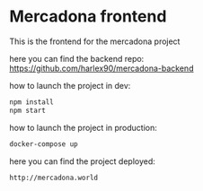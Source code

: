 # Mercadona frontend
This is the frontend for the mercadona project

here you can find the backend repo:
https://github.com/harlex90/mercadona-backend

how to launch the project in dev:
```sh
npm install
npm start
```

how to launch the project in production:
```sh
docker-compose up
```

here you can find the project deployed:
~~~
http://mercadona.world
~~~
